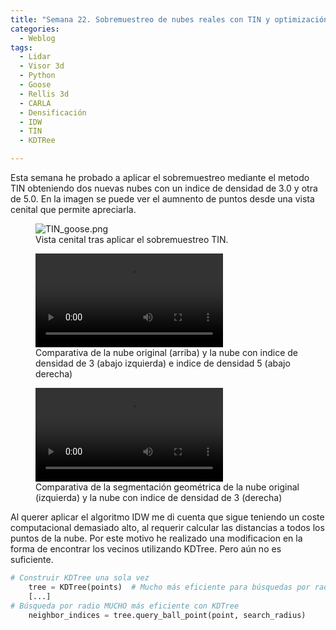 ```yaml
---
title: "Semana 22. Sobremuestreo de nubes reales con TIN y optimización de IDW con KDTree"
categories:
  - Weblog
tags:
  - Lidar
  - Visor 3d
  - Python
  - Goose 
  - Rellis 3d
  - CARLA
  - Densificación
  - IDW
  - TIN
  - KDTRee

---
```


Esta semana he probado a aplicar el sobremuestreo mediante el metodo TIN obteniendo dos nuevas nubes con un indice de densidad de 3.0 y otra de 5.0. En la imagen se puede ver el aumnento de puntos desde una vista cenital que permite apreciarla.

<figure class="align-center" style="max-width: 100%">
  <img src="{{ site.url }}{{ site.baseurl }}/assets/images/TIN_goose.png" alt="TIN_goose.png">
    <figcaption>Vista cenital tras aplicar el sobremuestreo TIN.</figcaption>
</figure>


<figure class="align-center" style="max-width: 100%">
  <video controls style="max-width: 100%; height: auto;">
    <source src="{{ site.url }}{{ site.baseurl }}/assets/videos/goose_TIN_x3_x5.webm" type="video/webm">
  </video>
  <figcaption>Comparativa de la nube original (arriba) y la nube con indice de densidad de 3 (abajo izquierda) e indice de densidad 5 (abajo derecha)</figcaption>
</figure>

<figure class="align-center" style="max-width: 100%">
  <video controls style="max-width: 100%; height: auto;">
    <source src="{{ site.url }}{{ site.baseurl }}/assets/videos/goose_TIN_x3.webm" type="video/webm">
  </video>
  <figcaption>Comparativa de la segmentación geométrica de la nube original (izquierda) y la nube con indice de densidad de 3 (derecha)</figcaption>
</figure>


Al querer aplicar el algoritmo IDW me di cuenta que sigue teniendo un coste computacional demasiado alto, al requerir calcular las distancias a todos los puntos de la nube. Por este motivo he realizado una modificacion en la forma de encontrar los vecinos utilizando KDTree. Pero aún no es suficiente.

```python
# Construir KDTree una sola vez
    tree = KDTree(points)  # Mucho más eficiente para búsquedas por radio
    [...]
# Búsqueda por radio MUCHO más eficiente con KDTree
    neighbor_indices = tree.query_ball_point(point, search_radius)
```




